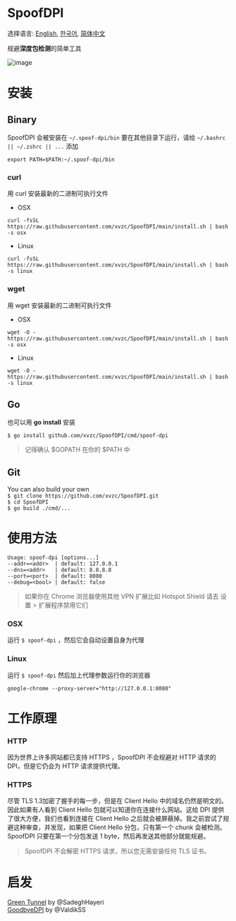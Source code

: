 # SpoofDPI

选择语言: [English](https://github.com/xvzc/SpoofDPI), [한국어](https://github.com/xvzc/SpoofDPI/blob/main/readme_ko.md), [简体中文](https://github.com/xvzc/SpoofDPI/blob/main/readme_zh-cn.md)

规避**深度包检测**的简单工具
  
![image](https://user-images.githubusercontent.com/45588457/148035986-8b0076cc-fefb-48a1-9939-a8d9ab1d6322.png)

# 安装
## Binary

SpoofDPI 会被安装在 `~/.spoof-dpi/bin`
要在其他目录下运行，请给 `~/.bashrc || ~/.zshrc || ...` 添加

```
export PATH=$PATH:~/.spoof-dpi/bin
```


### curl
用 curl 安装最新的二进制可执行文件

- OSX
```
curl -fsSL https://raw.githubusercontent.com/xvzc/SpoofDPI/main/install.sh | bash -s osx
```
- Linux
```
curl -fsSL https://raw.githubusercontent.com/xvzc/SpoofDPI/main/install.sh | bash -s linux
```
### wget
用 wget 安装最新的二进制可执行文件
- OSX
```
wget -O - https://raw.githubusercontent.com/xvzc/SpoofDPI/main/install.sh | bash -s osx 
```
- Linux
```
wget -O - https://raw.githubusercontent.com/xvzc/SpoofDPI/main/install.sh | bash -s linux 
```

## Go
也可以用 **go install** 安装
 
`$ go install github.com/xvzc/SpoofDPI/cmd/spoof-dpi`  
 > 记得确认 $GOPATH 在你的 $PATH 中
 
## Git
You can also build your own  
`$ git clone https://github.com/xvzc/SpoofDPI.git`  
`$ cd SpoofDPI`  
`$ go build ./cmd/...`  

# 使用方法

```
Usage: spoof-dpi [options...]
--addr=<addr>  | default: 127.0.0.1
--dns=<addr>   | default: 8.8.8.8
--port=<port>  | default: 8080
--debug=<bool> | default: false
```

> 如果你在 Chrome 浏览器使用其他 VPN 扩展比如 Hotspot Shield 请去 设置 > 扩展程序禁用它们

### OSX
运行 `$ spoof-dpi` ，然后它会自动设置自身为代理

### Linux
运行 `$ spoof-dpi` 然后加上代理参数运行你的浏览器 

`google-chrome --proxy-server="http://127.0.0.1:8080"`

# 工作原理

### HTTP

因为世界上许多网站都已支持 HTTPS ，SpoofDPI 不会规避对 HTTP 请求的 DPI，但是它仍会为 HTTP 请求提供代理。

### HTTPS
尽管 TLS 1.3加密了握手的每一步，但是在 Client Hello 中的域名仍然是明文的。因此如果有人看到 Client Hello 包就可以知道你在连接什么网站。这给 DPI 提供了很大方便，我们也看到连接在 Client Hello 之后就会被屏蔽掉。我之前尝试了规避这种审查，并发现，如果把 Client Hello 分包，只有第一个 chunk 会被检测。SpoofDPI 只要在第一个分包发送 1 byte，然后再发送其他部分就能规避。
 
 > SpoofDPI 不会解密 HTTPS 请求，所以您无需安装任何 TLS 证书。
 
# 启发

[Green Tunnel](https://github.com/SadeghHayeri/GreenTunnel) by @SadeghHayeri  
[GoodbyeDPI](https://github.com/ValdikSS/GoodbyeDPI) by @ValdikSS
